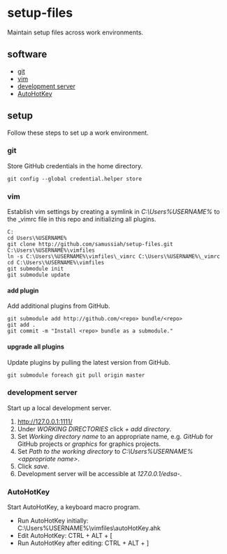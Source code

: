 # setup-files
Maintain setup files across work environments.

## software
* [git](https://git-scm.com/)
* [vim](http://www.vim.org/)
* [development server](http://www.easyphp.org/)
* [AutoHotKey](https://autohotkey.com/)

## setup
Follow these steps to set up a work environment.

### git
Store GitHub credentials in the home directory.

```
git config --global credential.helper store
```

### vim
Establish vim settings by creating a symlink in _C:\Users\%USERNAME%_ to the \_vimrc file in this repo and initializing all plugins.

```
C:
cd Users\%USERNAME%
git clone http://github.com/samussiah/setup-files.git C:\Users\%USERNAME%\vimfiles
ln -s C:\Users\%USERNAME%\vimfiles\_vimrc C:\Users\%USERNAME%\_vimrc
cd C:\Users\%USERNAME%\vimfiles
git submodule init
git submodule update
```

#### add plugin
Add additional plugins from GitHub.

```
git submodule add http://github.com/<repo> bundle/<repo>
git add .
git commit -m "Install <repo> bundle as a submodule."
```

#### upgrade all plugins
Update plugins by pulling the latest version from GitHub.

```
git submodule foreach git pull origin master
```

### development server
Start up a local development server.

1. http://127.0.0.1:1111/
2. Under _WORKING DIRECTORIES_ click _+ add directory_.
3. Set _Working directory name_ to an appropriate name, e.g. _GitHub_ for GitHub projects or _graphics_ for graphics projects.
4. Set _Path to the working directory_ to _C:\Users\%USERNAME%\<appropriate name>_.
5. Click _save_.
6. Development server will be accessible at _127.0.0.1/edsa-<appropriate name>_.

### AutoHotKey
Start AutoHotKey, a keyboard macro program.

* Run AutoHotKey initially: C:\Users\%USERNAME%\vimfiles\autoHotKey.ahk
* Edit AutoHotKey: CTRL + ALT + [
* Run AutoHotKey after editing: CTRL + ALT + ]
